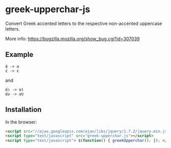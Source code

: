 greek-upperchar-js
==================

Convert Greek accented letters to the respective non-accented uppercase letters.

More info: https://bugzilla.mozilla.org/show_bug.cgi?id=307039

## Example 
```
ά -> α
έ -> ε
```

and
```
άι -> αϊ
άυ -> αϋ
```

## Installation

In the browser:

```html
<script src="//ajax.googleapis.com/ajax/libs/jquery/1.7.2/jquery.min.js"></script>
<script type="text/javascript" src="greek-upperchar.js"></script>
<script type="text/javascript"> $(function() { greekUpperchar(); }); </script>
```